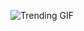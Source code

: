 ![Trending GIF](https://media2.giphy.com/media/v1.Y2lkPThiYjIxNzcyNXlvam1idDZxZHYzZWRicHVsdXRmejJ4NGppOHRzMTEzaXVqczJ3byZlcD12MV9naWZzX3NlYXJjaCZjdD1n/wQAbcl6iDnawokpLj9/giphy.gif)
